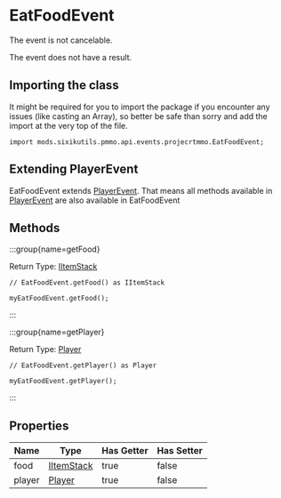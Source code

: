 # EatFoodEvent

The event is not cancelable.

The event does not have a result.

## Importing the class

It might be required for you to import the package if you encounter any issues (like casting an Array), so better be safe than sorry and add the import at the very top of the file.
```zenscript
import mods.sixikutils.pmmo.api.events.projecrtmmo.EatFoodEvent;
```


## Extending PlayerEvent

EatFoodEvent extends [PlayerEvent](/forge/api/event/entity/player/PlayerEvent). That means all methods available in [PlayerEvent](/forge/api/event/entity/player/PlayerEvent) are also available in EatFoodEvent

## Methods

:::group{name=getFood}

Return Type: [IItemStack](/vanilla/api/item/IItemStack)

```zenscript
// EatFoodEvent.getFood() as IItemStack

myEatFoodEvent.getFood();
```

:::

:::group{name=getPlayer}

Return Type: [Player](/mods/sixikutils/curios/player/Player)

```zenscript
// EatFoodEvent.getPlayer() as Player

myEatFoodEvent.getPlayer();
```

:::


## Properties

|  Name  |                      Type                       | Has Getter | Has Setter |
|--------|-------------------------------------------------|------------|------------|
| food   | [IItemStack](/vanilla/api/item/IItemStack)      | true       | false      |
| player | [Player](/mods/sixikutils/curios/player/Player) | true       | false      |

